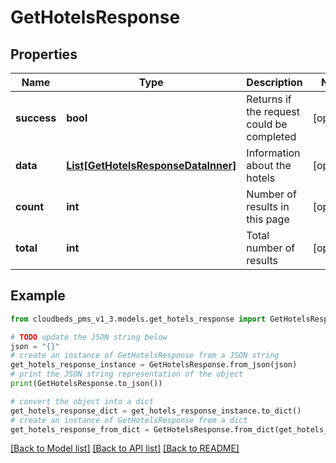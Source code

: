 # GetHotelsResponse


## Properties

Name | Type | Description | Notes
------------ | ------------- | ------------- | -------------
**success** | **bool** | Returns if the request could be completed | [optional] 
**data** | [**List[GetHotelsResponseDataInner]**](GetHotelsResponseDataInner.md) | Information about the hotels | [optional] 
**count** | **int** | Number of results in this page | [optional] 
**total** | **int** | Total number of results | [optional] 

## Example

```python
from cloudbeds_pms_v1_3.models.get_hotels_response import GetHotelsResponse

# TODO update the JSON string below
json = "{}"
# create an instance of GetHotelsResponse from a JSON string
get_hotels_response_instance = GetHotelsResponse.from_json(json)
# print the JSON string representation of the object
print(GetHotelsResponse.to_json())

# convert the object into a dict
get_hotels_response_dict = get_hotels_response_instance.to_dict()
# create an instance of GetHotelsResponse from a dict
get_hotels_response_from_dict = GetHotelsResponse.from_dict(get_hotels_response_dict)
```
[[Back to Model list]](../README.md#documentation-for-models) [[Back to API list]](../README.md#documentation-for-api-endpoints) [[Back to README]](../README.md)


